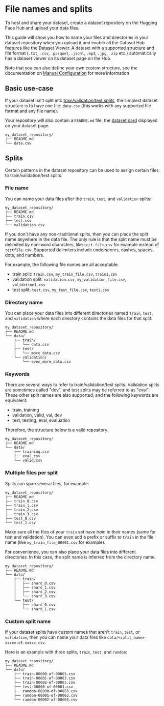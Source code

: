 # File names and splits

To host and share your dataset, create a dataset repository on the Hugging Face Hub and upload your data files.

This guide will show you how to name your files and directories in your dataset repository when you upload it and enable all the Dataset Hub features like the Dataset Viewer.
A dataset with a supported structure and file format (`.txt`, `.csv`, `.parquet`, `.jsonl`, `.mp3`, `.jpg`, `.zip` etc.) automatically has a dataset viewer on its dataset page on the Hub.

Note that you can also define your own custom structure, see the documentation on [Manual Configuration](./datasets-manual-configuration) for more information

## Basic use-case

If your dataset isn't split into [train/validation/test splits](https://en.wikipedia.org/wiki/Training,_validation,_and_test_data_sets), the simplest dataset structure is to have one file: `data.csv` (this works with any supported file format and any file name).

Your repository will also contain a `README.md` file, the [dataset card](./dataset-cards) displayed on your dataset page.

```
my_dataset_repository/
├── README.md
└── data.csv
```

## Splits

Certain patterns in the dataset repository can be used to assign certain files to train/validation/test splits.

### File name


You can name your data files after the `train`, `test`, and `validation` splits:

```
my_dataset_repository/
├── README.md
├── train.csv
├── test.csv
└── validation.csv
```

If you don't have any non-traditional splits, then you can place the split name anywhere in the data file. The only rule is that the split name must be delimited by non-word characters, like `test-file.csv` for example instead of `testfile.csv`. Supported delimiters include underscores, dashes, spaces, dots, and numbers.

For example, the following file names are all acceptable:

- train split: `train.csv`, `my_train_file.csv`, `train1.csv`
- validation split: `validation.csv`, `my_validation_file.csv`, `validation1.csv`
- test split: `test.csv`, `my_test_file.csv`, `test1.csv`

### Directory name

You can place your data files into different directories named `train`, `test`, and `validation` where each directory contains the data files for that split:

```
my_dataset_repository/
├── README.md
└── data/
    ├── train/
    │   └── data.csv
    ├── test/
    │   └── more_data.csv
    └── validation/
        └── even_more_data.csv
```

### Keywords

There are several ways to refer to train/validation/test splits. Validation splits are sometimes called "dev", and test splits may be referred to as "eval".
These other split names are also supported, and the following keywords are equivalent:

- train, training
- validation, valid, val, dev
- test, testing, eval, evaluation

Therefore, the structure below is a valid repository:

```
my_dataset_repository/
├── README.md
└── data/
    ├── training.csv
    ├── eval.csv
    └── valid.csv
```

### Multiple files per split

Splits can span several files, for example:

```
my_dataset_repository/
├── README.md
├── train_0.csv
├── train_1.csv
├── train_2.csv
├── train_3.csv
├── test_0.csv
└── test_1.csv
```

Make sure all the files of your `train` set have *train* in their names (same for test and validation).
You can even add a prefix or suffix to `train` in the file name (like `my_train_file_00001.csv` for example).

For convenience, you can also place your data files into different directories.
In this case, the split name is inferred from the directory name.

```
my_dataset_repository/
├── README.md
└── data/
    ├── train/
    │   ├── shard_0.csv
    │   ├── shard_1.csv
    │   ├── shard_2.csv
    │   └── shard_3.csv
    └── test/
        ├── shard_0.csv
        └── shard_1.csv
```

### Custom split name

If your dataset splits have custom names that aren't `train`, `test`, or `validation`, then you can name your data files like `data/<split_name>-xxxxx-of-xxxxx.csv`.

Here is an example with three splits, `train`, `test`, and `random`:

```
my_dataset_repository/
├── README.md
└── data/
    ├── train-00000-of-00003.csv
    ├── train-00001-of-00003.csv
    ├── train-00002-of-00003.csv
    ├── test-00000-of-00001.csv
    ├── random-00000-of-00003.csv
    ├── random-00001-of-00003.csv
    └── random-00002-of-00003.csv
```
